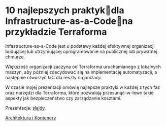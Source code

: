 # 10 najlepszych praktykdla Infrastructure-as-a-Codena przykładzie Terraforma

Infastructure-as-a-Code jest u podstawy każdej efektywnej organizacji budującej lub utrzymującej oprogramowanie na publicznej lub prywatnej chmurze.

Większość organizacji zaczyna od Terraforma uruchamianego z lokalnych maszyn, aby później zdecydować się na implementację automatyzacji, a następnie otworzyć IaC dla reszty organizacji.

W czasie mojej prezentacji omówię najlepsze praktyki w każdej z tych faz oraz narzędzi dla Terraforma, które pozwalają przesunąć-w-lewo takie aspekty jak bezpieczeństwo czy zarządzanie kosztami.

Prezentacja: [slajdy](main_pl.pdf).

[Architektura i Kontenery](https://architekturaikontenery.pl)

<!-- ## PL

Najlepsze praktyki tworzenie zasobów chmurowych z użyciem infrastructure-as-a-code na przykładzie Terraforma.

Infastructure-as-a-Code jest u podstawy każdej efektywnej organizacji budującej lub utrzymującej oprogramowanie na publicznej lub prywantej chmurze. Cze



 Część orgazniacji zaczyna od click-ops, później od Terraforma uruchamianego z lokalnych maszyn, aby później zdecydować się na implementację continoues deployment. W czasie mojej
-->

<!-- ## EN

Best practices for opening your cloud resouces to increase your enginnering velocity with Infrastructure-as-a-Code

To implement the platform team or a product teams, ...

In the talk, I will share the best practices to structure your git repository, workflow, continuously deploy your IaC, ...

Work-in-progress -->

